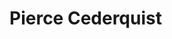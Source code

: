 <!DOCTYPE html>
<html>
  <head>
    <title> CSCE 190: Pierce Cederquist
    </title>
  </head>
  <body>
    <h1>Pierce Cederquist</h1>
  </body>
</html>
